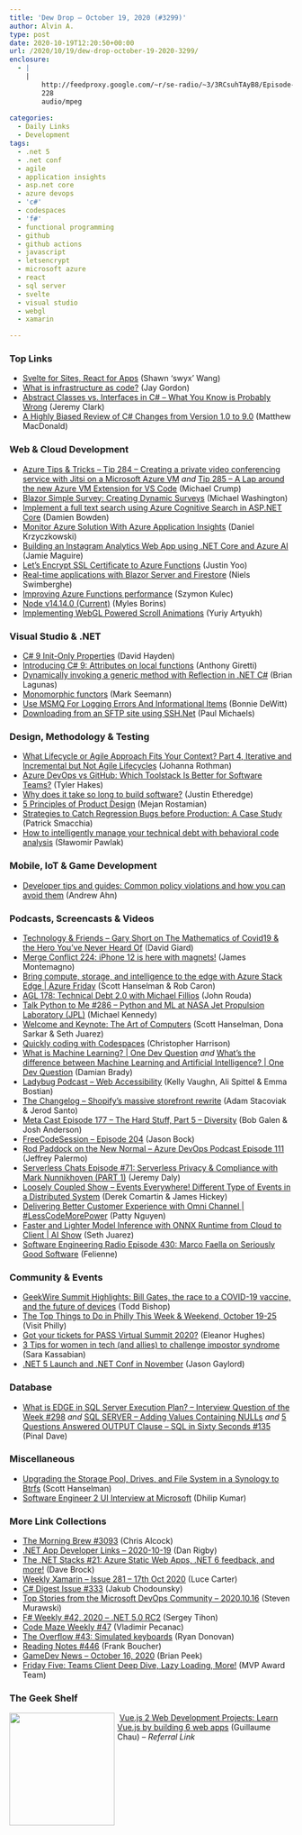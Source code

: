 ```yaml
---
title: 'Dew Drop – October 19, 2020 (#3299)'
author: Alvin A.
type: post
date: 2020-10-19T12:20:50+00:00
url: /2020/10/19/dew-drop-october-19-2020-3299/
enclosure:
  - |
    |
        http://feedproxy.google.com/~r/se-radio/~3/3RCsuhTAyB8/Episode-430-Marco-Faella-on-Seriously-Good-Software.mp3
        228
        audio/mpeg
        
categories:
  - Daily Links
  - Development
tags:
  - .net 5
  - .net conf
  - agile
  - application insights
  - asp.net core
  - azure devops
  - 'c#'
  - codespaces
  - 'f#'
  - functional programming
  - github
  - github actions
  - javascript
  - letsencrypt
  - microsoft azure
  - react
  - sql server
  - svelte
  - visual studio
  - webgl
  - xamarin

---
```

### <a name="top"></a>Top Links

  * <a href="https://dev.to/swyx/svelte-for-sites-react-for-apps-2o8h" target="_blank" rel="noopener noreferrer">Svelte for Sites, React for Apps</a> (Shawn &#8216;swyx&#8217; Wang)
  * <a href="https://devblogs.microsoft.com/devops/what-is-infrastructure-as-code/?WT.mc_id=DOP-MVP-4025064" target="_blank" rel="noopener noreferrer">What is infrastructure as code?</a> (Jay Gordon)
  * <a href="https://jeremybytes.blogspot.com/2020/10/abstract-classes-vs-interfaces-in-c.html" target="_blank" rel="noopener noreferrer">Abstract Classes vs. Interfaces in C# &#8211; What You Know is Probably Wrong</a> (Jeremy Clark)
  * <a href="https://medium.com/young-coder/c-sharp-language-changes-from-1-0-to-9-0-b2282e8e30fd?source=rss----d3d5cbdde463---4" target="_blank" rel="noopener noreferrer">A Highly Biased Review of C# Changes from Version 1.0 to 9.0</a> (Matthew MacDonald)



### <a name="web"></a>Web & Cloud Development

  * <a href="https://microsoft.github.io/AzureTipsAndTricks/undefined/blog/tip284.html" target="_blank" rel="noopener noreferrer">Azure Tips & Tricks &#8211; Tip 284 &#8211; Creating a private video conferencing service with Jitsi on a Microsoft Azure VM</a> _and_ <a href="https://microsoft.github.io/AzureTipsAndTricks/undefined/blog/tip285.html" target="_blank" rel="noopener noreferrer">Tip 285 &#8211; A Lap around the new Azure VM Extension for VS Code</a> (Michael Crump)
  * <a href="https://blazorhelpwebsite.com/ViewBlogPost/44" target="_blank" rel="noopener noreferrer">Blazor Simple Survey: Creating Dynamic Surveys</a> (Michael Washington)
  * <a href="https://damienbod.com/2020/10/19/implement-a-full-text-search-using-azure-cognitive-search-in-asp-net-core/" target="_blank" rel="noopener noreferrer">Implement a full text search using Azure Cognitive Search in ASP.NET Core</a> (Damien Bowden)
  * <a href="https://daniel-krzyczkowski.github.io/Monitor-Azure-Solution-With-Azure-Application-Insights/" target="_blank" rel="noopener noreferrer">Monitor Azure Solution With Azure Application Insights</a> (Daniel Krzyczkowski)
  * <a href="https://jamiemaguire.net/index.php/2020/10/17/building-an-instagram-analytics-web-app-using-net-core-and-azure-ai/?utm_source=rss&utm_medium=rss&utm_campaign=building-an-instagram-analytics-web-app-using-net-core-and-azure-ai" target="_blank" rel="noopener noreferrer">Building an Instagram Analytics Web App using .NET Core and Azure AI</a> (Jamie Maguire)
  * <a href="https://techcommunity.microsoft.com/t5/apps-on-azure/let-s-encrypt-ssl-certificate-to-azure-functions/ba-p/1753164?WT.mc_id=DOP-MVP-4025064" target="_blank" rel="noopener noreferrer">Let&#8217;s Encrypt SSL Certificate to Azure Functions</a> (Justin Yoo)
  * <a href="https://swimburger.net/blog/dotnet/real-time-applications-with-blazor-server-and-firestore" target="_blank" rel="noopener noreferrer">Real-time applications with Blazor Server and Firestore</a> (Niels Swimberghe)
  * <a href="https://blog.scooletz.com/2020/10/19/improving-Azure-Functions-performance" target="_blank" rel="noopener noreferrer">Improving Azure Functions performance</a> (Szymon Kulec)
  * <a href="https://nodejs.org/en/blog/release/v14.14.0" target="_blank" rel="noopener noreferrer">Node v14.14.0 (Current)</a> (Myles Borins)
  * <a href="http://feedproxy.google.com/~r/tympanus/~3/yQRnCQ6ovgE/" target="_blank" rel="noopener noreferrer">Implementing WebGL Powered Scroll Animations</a> (Yuriy Artyukh)



### <a name="dotnet"></a>Visual Studio & .NET

  * <a href="https://www.davidhayden.me:443/blog/csharp-9-init-only-properties" target="_blank" rel="noopener noreferrer">C# 9 Init-Only Properties</a> (David Hayden)
  * <a href="https://anthonygiretti.com/2020/10/19/introducing-c-9-attributes-on-local-functions/" target="_blank" rel="noopener noreferrer">Introducing C# 9: Attributes on local functions</a> (Anthony Giretti)
  * <a href="https://brianlagunas.com/dynamically-invoking-a-generic-method-with-reflection-in-net-c/" target="_blank" rel="noopener noreferrer">Dynamically invoking a generic method with Reflection in .NET C#</a> (Brian Lagunas)
  * <a href="https://blog.ploeh.dk/2020/10/19/monomorphic-functors/" target="_blank" rel="noopener noreferrer">Monomorphic functors</a> (Mark Seemann)
  * <a href="http://geek-goddess-bonnie.blogspot.com/2020/10/use-msmq-for-logging-errors-and.html" target="_blank" rel="noopener noreferrer">Use MSMQ For Logging Errors And Informational Items</a> (Bonnie DeWitt)
  * <a href="https://www.pmichaels.net/2020/10/17/downloading-from-an-sftp-site-using-ssh-net/?utm_source=rss&utm_medium=rss&utm_campaign=downloading-from-an-sftp-site-using-ssh-net" target="_blank" rel="noopener noreferrer">Downloading from an SFTP site using SSH.Net</a> (Paul Michaels)



### <a name="design"></a>Design, Methodology & Testing

  * <a href="http://feedproxy.google.com/~r/ManagingProductDevelopment/~3/Ww_jNVEWlNk/" target="_blank" rel="noopener noreferrer">What Lifecycle or Agile Approach Fits Your Context? Part 4, Iterative and Incremental but Not Agile Lifecycles</a> (Johanna Rothman)
  * <a href="https://www.7pace.com/blog/azure-devops-vs-github" target="_blank" rel="noopener noreferrer">Azure DevOps vs GitHub: Which Toolstack Is Better for Software Teams?</a> (Tyler Hakes)
  * <a href="https://www.simplethread.com/why-does-it-take-so-long-to-build-software/" target="_blank" rel="noopener noreferrer">Why does it take so long to build software?</a> (Justin Etheredge)
  * <a href="https://www.thoughtworks.com/insights/blog/5-principles-product-design" target="_blank" rel="noopener noreferrer">5 Principles of Product Design</a> (Mejan Rostamian)
  * <a href="https://blog.ndepend.com/strategies-to-catch-regression-bugs-before-production/" target="_blank" rel="noopener noreferrer">Strategies to Catch Regression Bugs before Production: A Case Study</a> (Patrick Smacchia)
  * <a href="https://altkomsoftware.pl/en/blog-en/how-to-intelligently-manage-your-technical-debt-with-behavioral-code-analysis/" target="_blank" rel="noopener noreferrer">How to intelligently manage your technical debt with behavioral code analysis</a> (Sławomir Pawlak)



### <a name="mobile"></a>Mobile, IoT & Game Development

  * <a href="http://feedproxy.google.com/~r/blogspot/hsDu/~3/g0YA-QDjQ4o/developer-tips-and-guides-common-policy.html" target="_blank" rel="noopener noreferrer">Developer tips and guides: Common policy violations and how you can avoid them</a> (Andrew Ahn)



### <a name="podcasts"></a>Podcasts, Screencasts & Videos

  * <a href="http://DavidGiard.com/2020/10/19/GaryShortOnTheMathematicsOfCovid19TheHeroYouveNeverHeardOf.aspx" target="_blank" rel="noopener noreferrer">Technology & Friends &#8211; Gary Short on The Mathematics of Covid19 & the Hero You&#8217;ve Never Heard Of</a> (David Giard)
  * <a href="http://www.mergeconflict.fm/224" target="_blank" rel="noopener noreferrer">Merge Conflict 224: iPhone 12 is here with magnets!</a> (James Montemagno)
  * <a href="https://channel9.msdn.com/Shows/Azure-Friday/Bring-compute-storage-and-intelligence-to-the-edge-with-Azure-Stack-Edge?WT.mc_id=DOP-MVP-4025064" target="_blank" rel="noopener noreferrer">Bring compute, storage, and intelligence to the edge with Azure Stack Edge | Azure Friday</a> (Scott Hanselman & Rob Caron)
  * <a href="https://www.ageekleader.com/agl-178-technical-debt-2-0-with-michael-fillios/" target="_blank" rel="noopener noreferrer">AGL 178: Technical Debt 2.0 with Michael Fillios</a> (John Rouda)
  * <a href="https://talkpython.fm/episodes/show/286/python-and-ml-at-nasa-jet-propulsion-laboratory-jpl" target="_blank" rel="noopener noreferrer">Talk Python to Me #286 &#8211; Python and ML at NASA Jet Propulsion Laboratory (JPL)</a> (Michael Kennedy)
  * <a href="http://www.youtube.com/watch?v=5gv099nH9jg" target="_blank" rel="noopener noreferrer">Welcome and Keynote: The Art of Computers</a> (Scott Hanselman, Dona Sarkar & Seth Juarez)
  * <a href="http://www.youtube.com/watch?v=E2vWF48SaQE" target="_blank" rel="noopener noreferrer">Quickly coding with Codespaces</a> (Christopher Harrison)
  * <a href="http://www.youtube.com/watch?v=wmLS_adxWj8" target="_blank" rel="noopener noreferrer">What is Machine Learning? | One Dev Question</a> _and_ <a href="http://www.youtube.com/watch?v=dZIVAkm4ThQ" target="_blank" rel="noopener noreferrer">What&#8217;s the difference between Machine Learning and Artificial Intelligence? | One Dev Question</a> (Damian Brady)
  * <a href="https://www.ladybug.dev/episodes/web-accessibilitiy" target="_blank" rel="noopener noreferrer">Ladybug Podcast &#8211; Web Accessibility</a> (Kelly Vaughn, Ali Spittel & Emma Bostian)
  * <a href="https://changelog.com/podcast/416" target="_blank" rel="noopener noreferrer">The Changelog &#8211; Shopify’s massive storefront rewrite</a> (Adam Stacoviak & Jerod Santo)
  * <a href="https://www.meta-cast.com/episode/episode-177-the-hard-stuff-part-5-diversity" target="_blank" rel="noopener noreferrer">Meta Cast Episode 177 &#8211; The Hard Stuff, Part 5 &#8211; Diversity</a> (Bob Galen & Josh Anderson)
  * <a href="http://www.youtube.com/watch?v=Gp99uRbrx5I" target="_blank" rel="noopener noreferrer">FreeCodeSession &#8211; Episode 204</a> (Jason Bock)
  * <a href="http://azuredevopspodcast.clear-measure.com/rod-paddock-on-the-new-normal-episode-111" target="_blank" rel="noopener noreferrer">Rod Paddock on the New Normal &#8211; Azure DevOps Podcast Episode 111</a> (Jeffrey Palermo)
  * <a href="https://share.transistor.fm/s/c19faf45" target="_blank" rel="noopener noreferrer">Serverless Chats Episode #71: Serverless Privacy & Compliance with Mark Nunnikhoven (PART 1)</a> (Jeremy Daly)
  * <a href="http://www.youtube.com/watch?v=PJPxdl-1ucg" target="_blank" rel="noopener noreferrer">Loosely Coupled Show &#8211; Events Everywhere! Different Type of Events in a Distributed System</a> (Derek Comartin & James Hickey)
  * <a href="https://channel9.msdn.com/Shows/Less-Code-More-Power/Delivering-Better-Customer-Experience-with-Omni-Channel?WT.mc_id=DOP-MVP-4025064" target="_blank" rel="noopener noreferrer">Delivering Better Customer Experience with Omni Channel | #LessCodeMorePower</a> (Patty Nguyen)
  * <a href="https://channel9.msdn.com/Shows/AI-Show/Faster-and-Lighter-Model-Inference-with-ONNX-Runtime-from-Cloud-to-Client?WT.mc_id=DOP-MVP-4025064" target="_blank" rel="noopener noreferrer">Faster and Lighter Model Inference with ONNX Runtime from Cloud to Client | AI Show</a> (Seth Juarez)
  * <a href="http://feedproxy.google.com/~r/se-radio/~3/3RCsuhTAyB8/Episode-430-Marco-Faella-on-Seriously-Good-Software.mp3" target="_blank" rel="noopener noreferrer">Software Engineering Radio Episode 430: Marco Faella on Seriously Good Software</a> (Felienne)



### <a name="events"></a>Community & Events

  * <a href="https://www.geekwire.com/2020/geekwire-summit-highlights-bill-gates-race-covid-19-vaccine-future-devices/" target="_blank" rel="noopener noreferrer">GeekWire Summit Highlights: Bill Gates, the race to a COVID-19 vaccine, and the future of devices</a> (Todd Bishop)
  * <a href="https://www.uwishunu.com/2020/10/the-top-things-to-do-in-philly-this-week-weekend-october-19-25/" target="_blank" rel="noopener noreferrer">The Top Things to Do in Philly This Week & Weekend, October 19-25</a> (Visit Philly)
  * <a href="https://www.red-gate.com/blog/redgate-events/got-your-tickets-for-pass-virtual-summit-2020" target="_blank" rel="noopener noreferrer">Got your tickets for PASS Virtual Summit 2020?</a> (Eleanor Hughes)
  * <a href="https://about.gitlab.com/blog/2020/10/16/impostorsyndrome-women-in-tech/" target="_blank" rel="noopener noreferrer">3 Tips for women in tech (and allies) to challenge impostor syndrome</a> (Sara Kassabian)
  * <a href="https://www.jasongaylord.com/blog/2020/10/19/dotnet5-launch-dotnet-conf" target="_blank" rel="noopener noreferrer">.NET 5 Launch and .NET Conf in November</a> (Jason Gaylord)



### <a name="sql"></a>Database

  * <a href="https://blog.sqlauthority.com/2020/10/18/what-is-edge-in-sql-server-execution-plan-interview-question-of-the-week-298/?utm_source=rss&utm_medium=rss&utm_campaign=what-is-edge-in-sql-server-execution-plan-interview-question-of-the-week-298" target="_blank" rel="noopener noreferrer">What is EDGE in SQL Server Execution Plan? – Interview Question of the Week #298</a> _and_ <a href="https://blog.sqlauthority.com/2020/10/19/sql-server-adding-values-containing-nulls/?utm_source=rss&utm_medium=rss&utm_campaign=sql-server-adding-values-containing-nulls" target="_blank" rel="noopener noreferrer">SQL SERVER – Adding Values Containing NULLs</a> _and_ <a href="https://blog.sqlauthority.com/2020/10/17/5-questions-answered-output-clause-sql-in-sixty-seconds-135/?utm_source=rss&utm_medium=rss&utm_campaign=5-questions-answered-output-clause-sql-in-sixty-seconds-135" target="_blank" rel="noopener noreferrer">5 Questions Answered OUTPUT Clause – SQL in Sixty Seconds #135</a> (Pinal Dave)



### <a name="misc"></a>Miscellaneous

  * <a href="http://feeds.hanselman.com/~/637146058/0/scotthanselman~Upgrading-the-Storage-Pool-Drives-and-File-System-in-a-Synology-to-Btrfs" target="_blank" rel="noopener noreferrer">Upgrading the Storage Pool, Drives, and File System in a Synology to Btrfs</a> (Scott Hanselman)
  * <a href="https://dev.to/dhilipkmr/software-engineer-2-ui-interview-at-microsoft-1i0b" target="_blank" rel="noopener noreferrer">Software Engineer 2 UI Interview at Microsoft</a> (Dhilip Kumar)



### <a name="links"></a>More Link Collections

  * <a href="http://feedproxy.google.com/~r/ReflectivePerspective/~3/YHs39frBLJI/" target="_blank" rel="noopener noreferrer">The Morning Brew #3093</a> (Chris Alcock)
  * <a href="https://links.danrigby.com/2020/10/app-developer-links-2020-10-19/" target="_blank" rel="noopener noreferrer">.NET App Developer Links &#8211; 2020-10-19</a> (Dan Rigby)
  * <a href="https://daveabrock.com/2020/10/16/dotnet-stacks-21" target="_blank" rel="noopener noreferrer">The .NET Stacks #21: Azure Static Web Apps, .NET 6 feedback, and more!</a> (Dave Brock)
  * <a href="http://weeklyxamarin.com/issues/281" target="_blank" rel="noopener noreferrer">Weekly Xamarin &#8211; Issue 281 &#8211; 17th Oct 2020</a> (Luce Carter)
  * <a href="http://feedproxy.google.com/~r/digest-csharp/~3/cfgjza-gQyU/333" target="_blank" rel="noopener noreferrer">C# Digest Issue #333</a> (Jakub Chodounsky)
  * <a href="https://devblogs.microsoft.com/devops/top-stories-from-the-microsoft-devops-community-2020-10-16/?WT.mc_id=DOP-MVP-4025064" target="_blank" rel="noopener noreferrer">Top Stories from the Microsoft DevOps Community – 2020.10.16</a> (Steven Murawski)
  * <a href="https://sergeytihon.com/2020/10/17/f-weekly-42-2020-net-5-0-rc2/" target="_blank" rel="noopener noreferrer">F# Weekly #42, 2020 – .NET 5.0 RC2</a> (Sergey Tihon)
  * <a href="https://code-maze.com/code-maze-weekly-47/" target="_blank" rel="noopener noreferrer">Code Maze Weekly #47</a> (Vladimir Pecanac)
  * <a href="https://stackoverflow.blog/2020/10/16/the-overflow-43-simulated-keyboards/" target="_blank" rel="noopener noreferrer">The Overflow #43: Simulated keyboards</a> (Ryan Donovan)
  * <a href="http://www.frankysnotes.com/2020/10/reading-notes-446.html" target="_blank" rel="noopener noreferrer">Reading Notes #446</a> (Frank Boucher)
  * <a href="https://brianpeek.com/gamedev-news-october-16-2020/" target="_blank" rel="noopener noreferrer">GameDev News &#8211; October 16, 2020</a> (Brian Peek)
  * <a href="https://techcommunity.microsoft.com/t5/microsoft-mvp-award-program-blog/friday-five-teams-client-deep-dive-lazy-loading-more/ba-p/1785280?WT.mc_id=DOP-MVP-4025064" target="_blank" rel="noopener noreferrer">Friday Five: Teams Client Deep Dive, Lazy Loading, More!</a> (MVP Award Team)



### <a name="shelf"></a>The Geek Shelf

<a href="https://www.amazon.com/Vue-js-Web-Development-Projects-building/dp/178712746X/?tag=amavin-20" target="_blank" rel="noopener noreferrer"><img loading="lazy" decoding="async" width="187" height="200" align="left" style="margin: 0px 5px 10px 0px; border: 0px currentcolor; border-image: none; float: left; display: inline; background-image: none;" src="https://m.media-amazon.com/images/I/71KQ6z38wML._AC_UL320_.jpg" border="0" /></a>&nbsp;<a href="https://www.amazon.com/Vue-js-Web-Development-Projects-building/dp/178712746X/?tag=amavin-20" target="_blank" rel="noopener noreferrer">Vue.js 2 Web Development Projects: Learn Vue.js by building 6 web apps</a> (Guillaume Chau) _&#8211; Referral Link_